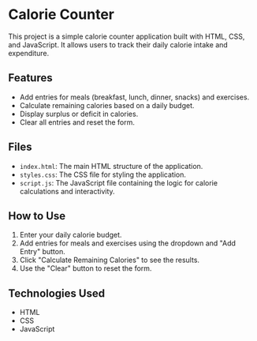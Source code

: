 # Calorie Counter

This project is a simple calorie counter application built with HTML, CSS, and JavaScript. It allows users to track their daily calorie intake and expenditure.

## Features

- Add entries for meals (breakfast, lunch, dinner, snacks) and exercises.
- Calculate remaining calories based on a daily budget.
- Display surplus or deficit in calories.
- Clear all entries and reset the form.

## Files

- `index.html`: The main HTML structure of the application.
- `styles.css`: The CSS file for styling the application.
- `script.js`: The JavaScript file containing the logic for calorie calculations and interactivity.

## How to Use

1. Enter your daily calorie budget.
2. Add entries for meals and exercises using the dropdown and "Add Entry" button.
3. Click "Calculate Remaining Calories" to see the results.
4. Use the "Clear" button to reset the form.

## Technologies Used

- HTML
- CSS
- JavaScript
